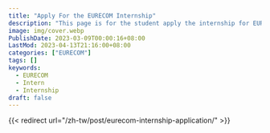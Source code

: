 ```yaml
---
title: "Apply For the EURECOM Internship"
description: "This page is for the student apply the internship for EURECOM."
image: img/cover.webp
PublishDate: 2023-03-09T00:00:16+08:00
LastMod: 2023-04-13T21:16:00+08:00
categories: ["EURECOM"]
tags: []
keywords:
  - EURECOM
  - Intern
  - Internship
draft: false
---
```


{{< redirect url="/zh-tw/post/eurecom-internship-application/" >}}

<!-- ## Schedule for Applying for the EURECOM Internship -->

<!-- - **Ask the teacher to negotiate the internship at EURECOM** -->

<!--   Prepare the English CV to the teacher for teacher negotiating the internship with the professor who at EURECOM -->

<!-- - **HR send the file named "2B-STAGIAIRE_Formulaire accueil" for filling the basic information** -->

<!--   After confirming the internship, you will receive the EURECOM HR email. The file will need to be filled up with your basic information. At the same time, you must buy the airplane ticket, book the room where you will stay in France, and buy the insurance. -->

<!--   For tickets, I recommend buying a round-trip ticket as it will be cheaper. I bought a ticket for the emirates about a 20-hour flight. You can choose a few days before and after the date to find the cheapest air ticket. -->

<!--   For the room in France, there are two ways to book in usual. One is booking on Airbnb, which can reduce some administrative processes such as home insurance, guarantee, etc. Another is booking the room on the website from EURECOM named [Studapart](https://eurecom.studapart.com/en/). The second need to pay some fee for the platform and deal with the guarantee problem. When you communicate with the landlord, if you can use France, it will be more polite. -->

<!--   Insurance will be used on the internship agreement and the application for the VISA. The period of insurance needs to cover the period of internships and include medical insurance and personal liability. I bought the insurance from Fubon named "一期築夢". The insurance needs to obey the rule of the Schengen Area. -->

<!--   {{< img src="/post/eurecom-internship-application/img/insurance.webp" alt="Insurance Image" >}} -->

<!-- - **Receive the internship agreement and run the signature process** -->

<!--   After sending back the "2B" file, you will receive the internship agreement. You need to run the process for signature. It includes you, the Academic supervisor, and the legal representative of your University. -->

<!-- - **Receive the original internship agreement and invitation letter** -->

<!--   After sending back the internship agreement, HR will send the original internship agreement and invitation letter to you by UPS. At the same time, HR will send your internship agreement to Franch Authorities for validation. -->

<!-- - **Receive the validation of agreement internship from Franch Authorities** -->

<!--   When waiting for 2-4 weeks, you will receive the certificate of the validation from the HR. -->

<!-- - **Apply for the VISA** -->

<!--   You need to go to the [website](https://france-taipei.org/-%E4%B8%AD%E6%96%87-) of the French Office in Taipei to apply for the VISA. If you have any questions, please through the following [page](https://france-taipei.org/%E7%B0%BD%E8%AD%89%E4%BA%8B%E5%8B%99) to reach out the VISA depart. They only have email. -->

<!-- - **Apply for the go-aborad internship permission (military service)** -->

<!--   If you are male and have a military service problem, you need to apply for the go-aborad internship permission by the school. -->

<!-- - **VISA Validation** -->

<!--   After you arrived France, you need go the [website](https://administration-etrangers-en-france.interieur.gouv.fr/) to validation your VISA in first three months, or you will be invaild stay in France. -->

<!-- ## My Experience of Applying the Internship -->

<!-- My internship period is from 23/04/01 to 23/09/30. -->

<!-- - 2/10 Receive the “2B” file -->
<!-- - 2/10 Send back the “2B” file -->
<!-- - 2/13 Receive the internship agreement -->
<!-- - 2/14 Send back the internship agreement with signature -->
<!-- - 2/15 Receive the scan version of the invitation letter -->
<!-- - 2/15 Buy the airplane ticket -->
<!-- - 2/15 Book the room on Airbnb -->
<!-- - 2/16 Buy the insurance -->
<!-- - 2/20 Receive the certificate of insurance -->
<!-- - 2/20 Finish the process of the internship agreement and send it to validation -->
<!-- - 2/21 Apply for the go-aborad internship permission -->
<!-- - 3/06 Apply for the VISA and wait for the validation. Need to send the successful validation back to French Office in Taipei for getting the VISA -->
<!-- - 3/07 Receive permission for the go-aborad internship from the government -->
<!-- - 3/23 Receive **avis favorable** (certificate) from French Authorities, then send back to French Office in Taipei -->
<!-- - 3/27 Receive the VISA approval mail from French Office in Taipei -->

<!-- ## The Thing You Can Prepare First -->

<!-- Before the apply internship. -->

<!-- - English CV -->
<!-- - Valid passport -->
<!-- - Certificate of Study -->
<!-- - The latest diploma -->

<!-- After confirming the internship date. These things may delay the process. -->

<!-- - Airplane ticket -->
<!-- - Book the room -->
<!-- - Insurance -->

<!-- ## Suggestion -->

<!-- Please start to deal with these processes at least 2.5 months before the date you want to go for the internship. In my experience is very urgent. It will not be a good sample for you to follow my schedule. Everything may delay and will break your schedule. -->

<!-- At the end of this blog, I need to thank any people who give me a hand when I dealing with this process. The process will not be easy for the first time. After I get help from my friend, I need to share these experiences with anyone who wants to apply for the internship at EURECOM. Very welcome to contact me, if you meet some problems. -->

<!-- {{% footer %}} -->

